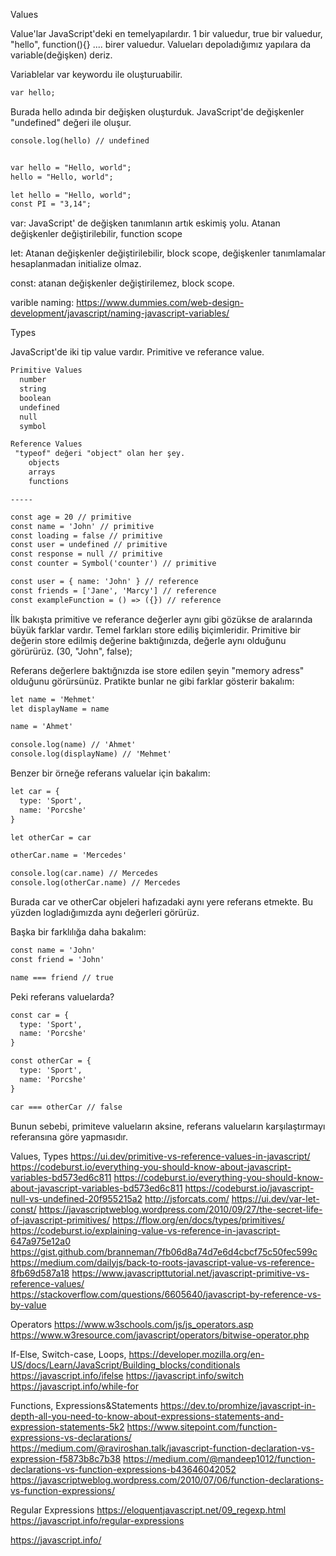 Values

Value'lar JavaScript'deki en temelyapılardır. 1 bir valuedur, true bir valuedur, "hello", function(){} .... birer valuedur. Valueları depoladığımız yapılara da variable(değişken) deriz.

Variablelar var keywordu ile oluşturuabilir.

```html
var hello;
```

Burada hello adında bir değişken oluşturduk. JavaScript'de değişkenler "undefined" değeri ile oluşur. 


```html
console.log(hello) // undefined
```

```html

var hello = "Hello, world";
hello = "Hello, world";

let hello = "Hello, world";
const PI = "3,14";
```

var: JavaScript' de değişken tanımlanın artık eskimiş yolu. Atanan değişkenler değiştirilebilir, function scope

let: Atanan değişkenler değiştirilebilir, block scope, değişkenler tanımlamalar hesaplanmadan initialize olmaz.

const: atanan değişkenler değiştirilemez, block scope.

varible naming: https://www.dummies.com/web-design-development/javascript/naming-javascript-variables/


Types

JavaScript'de iki tip value vardır. Primitive ve referance value.

```html
Primitive Values
  number
  string
  boolean
  undefined
  null
  symbol

Reference Values
 "typeof" değeri "object" olan her şey.
    objects
    arrays
    functions
```
    -----
    
```html
const age = 20 // primitive
const name = 'John' // primitive
const loading = false // primitive
const user = undefined // primitive
const response = null // primitive
const counter = Symbol('counter') // primitive

const user = { name: 'John' } // reference
const friends = ['Jane', 'Marcy'] // reference
const exampleFunction = () => ({}) // reference  
```
     

İlk bakışta primitive ve referance değerler aynı gibi gözükse de aralarında büyük farklar vardır. Temel farkları store ediliş biçimleridir. Primitive bir değerin store edilmiş değerine baktığınızda, değerle aynı olduğunu görürürüz. (30, "John", false);

Referans değerlere baktığnızda ise store edilen şeyin "memory adress" olduğunu görürsünüz. Pratikte bunlar ne gibi farklar gösterir bakalım: 

```html
let name = 'Mehmet'
let displayName = name

name = 'Ahmet'

console.log(name) // 'Ahmet'
console.log(displayName) // 'Mehmet'
```

Benzer bir örneğe referans valuelar için bakalım: 

```html
let car = {
  type: 'Sport',
  name: 'Porcshe'
}

let otherCar = car

otherCar.name = 'Mercedes'

console.log(car.name) // Mercedes
console.log(otherCar.name) // Mercedes
```


Burada car ve otherCar objeleri hafızadaki aynı yere referans etmekte. Bu yüzden logladığımızda aynı değerleri görürüz.


Başka bir farklılığa daha bakalım: 

```html
const name = 'John'
const friend = 'John'

name === friend // true
```

Peki referans valuelarda?

```html
const car = {
  type: 'Sport',
  name: 'Porcshe'
}

const otherCar = {
  type: 'Sport',
  name: 'Porcshe'
}

car === otherCar // false
```

Bunun sebebi, primiteve valueların aksine, referans valueların karşılaştırmayı referansına göre yapmasıdır.

Values, Types
https://ui.dev/primitive-vs-reference-values-in-javascript/
https://codeburst.io/everything-you-should-know-about-javascript-variables-bd573ed6c811
https://codeburst.io/everything-you-should-know-about-javascript-variables-bd573ed6c811
https://codeburst.io/javascript-null-vs-undefined-20f955215a2
http://jsforcats.com/
https://ui.dev/var-let-const/
https://javascriptweblog.wordpress.com/2010/09/27/the-secret-life-of-javascript-primitives/
https://flow.org/en/docs/types/primitives/
https://codeburst.io/explaining-value-vs-reference-in-javascript-647a975e12a0
https://gist.github.com/branneman/7fb06d8a74d7e6d4cbcf75c50fec599c
https://medium.com/dailyjs/back-to-roots-javascript-value-vs-reference-8fb69d587a18
https://www.javascripttutorial.net/javascript-primitive-vs-reference-values/
https://stackoverflow.com/questions/6605640/javascript-by-reference-vs-by-value

Operators
https://www.w3schools.com/js/js_operators.asp
https://www.w3resource.com/javascript/operators/bitwise-operator.php


If-Else, Switch-case, Loops, 
https://developer.mozilla.org/en-US/docs/Learn/JavaScript/Building_blocks/conditionals
https://javascript.info/ifelse
https://javascript.info/switch
https://javascript.info/while-for

Functions, Expressions&Statements
https://dev.to/promhize/javascript-in-depth-all-you-need-to-know-about-expressions-statements-and-expression-statements-5k2
https://www.sitepoint.com/function-expressions-vs-declarations/
https://medium.com/@raviroshan.talk/javascript-function-declaration-vs-expression-f5873b8c7b38
https://medium.com/@mandeep1012/function-declarations-vs-function-expressions-b43646042052
https://javascriptweblog.wordpress.com/2010/07/06/function-declarations-vs-function-expressions/


Regular Expressions
https://eloquentjavascript.net/09_regexp.html
https://javascript.info/regular-expressions

https://javascript.info/
